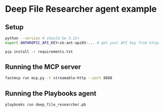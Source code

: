 # Deep File Researcher agent example

## Setup

```bash
python --version # should be 3.12+
export ANTHROPIC_API_KEY=sk-ant-api03-... # get your API key from https://console.anthropic.com/

pip install -r requirements.txt
```

## Running the MCP server

```bash
fastmcp run mcp.py -t streamable-http --port 8888
```

## Running the Playbooks agent

```bash
playbooks run deep_file_researcher.pb
```